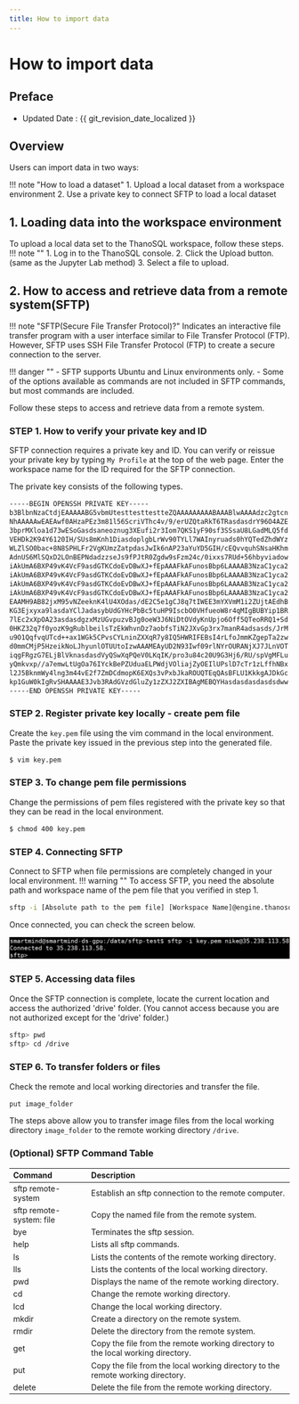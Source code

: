 ```yaml
---
title: How to import data
---
```


# **How to import data**

## Preface

- Updated Date : {{ git_revision_date_localized }}

## **Overview**

Users can import data in two ways:

!!! note "How to load a dataset"
    1. Upload a local dataset from a workspace environment
    2. Use a private key to connect SFTP to load a local dataset

## **1. Loading data into the workspace environment**

To upload a local data set to the ThanoSQL workspace, follow these steps.
!!! note "" 
    1. Log in to the ThanoSQL console.
    2. Click the Upload button. (same as the Jupyter Lab method)
    3. Select a file to upload.

## **2. How to access and retrieve data from a remote system(SFTP)**

!!! note "SFTP(Secure File Transfer Protocol)?"
    Indicates an interactive file transfer program with a user interface similar to File Transfer Protocol (FTP). However, SFTP uses SSH File Transfer Protocol (FTP) to create a secure connection to the server.

!!! danger ""
    - SFTP supports Ubuntu and Linux environments only.
    - Some of the options available as commands are not included in SFTP commands, but most commands are included.

Follow these steps to access and retrieve data from a remote system.

### **STEP 1. How to verify your private key and ID**

SFTP connection requires a private key and ID. You can verify or reissue your private key by typing `My Profile` at the top of the web page.
Enter the workspace name for the ID required for the SFTP connection.

The private key consists of the following types.

```pem
-----BEGIN OPENSSH PRIVATE KEY-----
b3BlbnNzaCtdjEAAAAABG5vbmUtesttesttestteZQAAAAAAAAABAAABlwAAAAdzc2gtcn
NhAAAAAwEAEAwf0AHzaPEz3m81l56ScriVThc4v/9/erUZQtaRkT6TRasdasdrY96O4AZE
3bprMXloa1d73wESoGasdsaneoznug3XEufi2r3Iom7QKS1yF90sf3SSsaU8LGadMLQ5fd
VEHDk2K94Y6120IH/SUs8mKnh1DiasdoplgbLrWv90TYLl7WAInyruads0hYQTedZhdWYz
WLZlSO0bac+8N8SPHLFr2VgKUmzZatpdasJwIk6nAP23aYuYD5GIH/cEQvvquhSNsaHKhm
AdnUS6MlSQxD2LOnBEPNdadzzseJs9fPJtR0Zgdw9sFzm24c/0ixxs7RUd+56hbyviadow
iAkUmA6BXP49vK4VcF9asdGTKCdoEvDBwXJ+fEpAAAFkAFunosBbp6LAAAAB3NzaC1yca2
iAkUmA6BXP49vK4VcF9asdGTKCdoEvDBwXJ+fEpAAAFkAFunosBbp6LAAAAB3NzaC1yca2
iAkUmA6BXP49vK4VcF9asdGTKCdoEvDBwXJ+fEpAAAFkAFunosBbp6LAAAAB3NzaC1yca2
iAkUmA6BXP49vK4VcF9asdGTKCdoEvDBwXJ+fEpAAAFkAFunosBbp6LAAAAB3NzaC1yca2
EAAMH9AB82jxM95vNZeeknK4lU4XOdas/dE2C5e1gCJ8q7tIWEE3mYXVmM1i2ZUjtAEdhB
KG3Ejxyxa9lasdaYClJadasybUdGYHcPbBc5tuHP9IscbO0VHfueoW8r4qMIgBUBYip1BR
7lEc2xXpOA23asdasdgzxMzUGvpuzvBJg0oeW3J6NiDtOVdyKnUpjo6Off5QTeoRRQ1+Sd
0HKZ32q7f0yozK9gRublbeilsTzEkWhvnDz7aobfsTiN2JXvGp3rx7manR4adsasds/JrM
u9O1QqfvqUTcd++ax1WGk5CPvsCYLninZXXqR7y8IQ5HWRIFEBsI4rLfoJmmKZgepTa2zw
d0mmCMjP5HzeikNoLJhyunlOTUUtoIzwAAAMEAyUD2N93Iwf09rlNYrOURANjXJ7JLnVOT
iqgFRgzG7ELjBlVknasdasdVyQSwXqPQeV0LKqIK/pro3u84c20U9G3Hj6/RU/spVgMFLu
yQmkvxp//a7emwLtUgOa76IYckBePZUduaELPWdjVOliajZyOEIlUPslD7cTr1zLffhNBx
l2J5BknmWy4lng3m44vE2f7ZmDCdmopK6EXQs3vPxbJkaROUQTEqQAsBFLU1KkkgAJDkGc
kp1GuW0kIgRvSHAAAAE3Jvb3RAdGVzdGluZy1zZXJ2ZXIBAgMEBQYHasdasdasdasdsdww
-----END OPENSSH PRIVATE KEY-----
```

### **STEP 2. Register private key locally - create pem file**

Create the `key.pem` file using the vim command in the local environment.
Paste the private key issued in the previous step into the generated file.

```bash
$ vim key.pem
```

### **STEP 3. To change pem file permissions**

Change the permissions of pem files registered with the private key so that they can be read in the local environment.

```bash
$ chmod 400 key.pem
```

### **STEP 4. Connecting SFTP**

Connect to SFTP when file permissions are completely changed in your local environment.
!!! warning ""
    To access SFTP, you need the absolute path and workspace name of the pem file that you verified in step 1.

```bash
sftp -i [Absolute path to the pem file] [Workspace Name]@engine.thanosql.ai
```

Once connected, you can check the screen below.

[![IMAGE](/img/thanosql_syntax/connecting/img1.png)](/img/thanosql_syntax/connecting/img1.png)

### **STEP 5. Accessing data files**

Once the SFTP connection is complete, locate the current location and access the authorized 'drive' folder.
(You cannot access because you are not authorized except for the 'drive' folder.)

```bash
sftp> pwd
sftp> cd /drive
```

### **STEP 6. To transfer folders or files**

Check the remote and local working directories and transfer the file.

```bash
put image_folder
```

The steps above allow you to transfer image files from the local working directory `image_folder` to the remote working directory `/drive`.

### **(Optional) SFTP Command Table**

| Command                  | Description                                                                     |
| :----------------------- | :------------------------------------------------------------------------------ |
| sftp remote-system       | Establish an sftp connection to the remote computer.                            |
| sftp remote-system: file | Copy the named file from the remote system.                                     |
| bye                      | Terminates the sftp session.                                                    |
| help                     | Lists all sftp commands.                                                        |
| ls                       | Lists the contents of the remote working directory.                             |
| lls                      | Lists the contents of the local working directory.                              |
| pwd                      | Displays the name of the remote working directory.                              |
| cd                       | Change the remote working directory.                                            |
| lcd                      | Change the local working directory.                                             |
| mkdir                    | Create a directory on the remote system.                                        |
| rmdir                    | Delete the directory from the remote system.                                    |
| get                      | Copy the file from the remote working directory to the local working directory. |
| put                      | Copy the file from the local working directory to the remote working directory. |
| delete                   | Delete the file from the remote working directory.                              |

<br>
